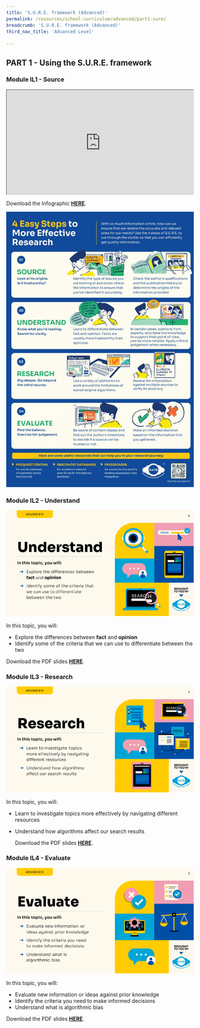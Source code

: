 ```yaml
---
title: 'S.U.R.E. framework (Advanced)'
permalink: /resources/school-curriculum/advanced/part1-sure/
breadcrumb: 'S.U.R.E. framework (Advanced)'
third_nav_title: 'Advanced Level'

---
```


## PART 1 - Using the S.U.R.E. framework

### Module IL1 - Source

<style>.embed-container { position: relative; padding-bottom: 56.25%; height: 0; overflow: hidden; max-width: 100%; } .embed-container iframe, .embed-container object, .embed-container embed { position: absolute; top: 0; left: 0; width: 100%; height: 100%; }</style><div class='embed-container'>
<iframe src="https://nlb.ap.panopto.com/Panopto/Pages/Embed.aspx?id=9b02147b-fed7-43bd-a906-aff70025e75a&autoplay=false&offerviewer=true&showtitle=true&showbrand=true&captions=false&interactivity=all" height="405" width="720" style="border: 1px solid #464646;" allowfullscreen allow="autoplay"></iframe></div> 

Download the Infographic **[HERE](https://go.gov.sg/sure-phase1-adv-info)**.

![](../images/curriculum-part1-infographic-adv.jpg)



### Module IL2 - Understand

![](../images/curriculum-IL2-advanced.PNG)

In this topic, you will:

- Explore the differences between **fact** and **opinion**
- Identify some of the criteria that we can use to differentiate between the two

Download the PDF slides **[HERE](https://go.gov.sg/sure-il2-adv-slides)**.



### Module IL3 - Research

![](../images/curriculum-IL3-advanced.PNG)

In this topic, you will: 



- Learn to investigate topics more effectively by navigating different resources

- Understand how algorithms affect our search results

  

  Download the PDF slides **[HERE](https://go.gov.sg/sure-il3-adv-slides)**.



### Module IL4 - Evaluate

![](../images/curriculum-IL4-advanced.PNG)

In this topic, you will: 

- Evaluate new information or ideas against prior knowledge
- Identify the criteria you need to make informed decisions
- Understand what is algorithmic bias

Download the PDF slides **[HERE](https://go.gov.sg/sure-il4-adv-slides)**.


